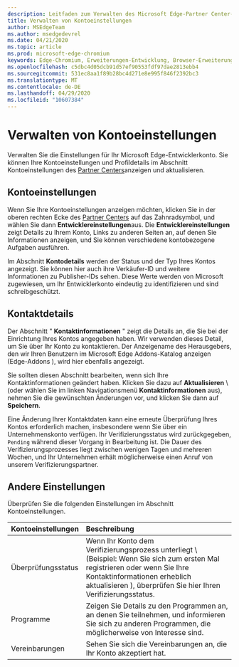 ```yaml
---
description: Leitfaden zum Verwalten des Microsoft Edge-Partner Center-Kontos
title: Verwalten von Kontoeinstellungen
author: MSEdgeTeam
ms.author: msedgedevrel
ms.date: 04/21/2020
ms.topic: article
ms.prod: microsoft-edge-chromium
keywords: Edge-Chromium, Erweiterungen-Entwicklung, Browser-Erweiterungen, Addons, Partner Center, Entwickler
ms.openlocfilehash: c5dbc4d05dcb91d57ef90553fdf97dae2813ebb4
ms.sourcegitcommit: 531ec8aa1f89b28bc4d271e8e995f846f2392bc3
ms.translationtype: MT
ms.contentlocale: de-DE
ms.lasthandoff: 04/29/2020
ms.locfileid: "10607384"
---
```

# Verwalten von Kontoeinstellungen  

Verwalten Sie die Einstellungen für Ihr Microsoft Edge-Entwicklerkonto.  Sie können Ihre Kontoeinstellungen und Profildetails im Abschnitt Kontoeinstellungen des [Partner Centers][MicrosoftPartnerCenter]anzeigen und aktualisieren.  

## Kontoeinstellungen  

Wenn Sie Ihre Kontoeinstellungen anzeigen möchten, klicken Sie in der oberen rechten Ecke des [Partner Centers][MicrosoftPartnerCenter] auf das Zahnradsymbol, und wählen Sie dann **Entwicklereinstellungen**aus.  Die **Entwicklereinstellungen** zeigt Details zu Ihrem Konto, Links zu anderen Seiten an, auf denen Sie Informationen anzeigen, und Sie können verschiedene kontobezogene Aufgaben ausführen.  

Im Abschnitt **Kontodetails** werden der Status und der Typ Ihres Kontos angezeigt.  Sie können hier auch ihre Verkäufer-ID und weitere Informationen zu Publisher-IDs sehen.  Diese Werte werden von Microsoft zugewiesen, um Ihr Entwicklerkonto eindeutig zu identifizieren und sind schreibgeschützt.  

## Kontaktdetails  

Der Abschnitt " **Kontaktinformationen** " zeigt die Details an, die Sie bei der Einrichtung Ihres Kontos angegeben haben.  Wir verwenden dieses Detail, um Sie über Ihr Konto zu kontaktieren.  Der Anzeigename des Herausgebers, den wir Ihren Benutzern im Microsoft Edge Addons-Katalog anzeigen (Edge-Addons \), wird hier ebenfalls angezeigt.  
  
Sie sollten diesen Abschnitt bearbeiten, wenn sich Ihre Kontaktinformationen geändert haben. Klicken Sie dazu auf **Aktualisieren** \ (oder wählen Sie im linken Navigationsmenü **Kontaktinformationen** aus), nehmen Sie die gewünschten Änderungen vor, und klicken Sie dann auf **Speichern**.  

Eine Änderung Ihrer Kontaktdaten kann eine erneute Überprüfung Ihres Kontos erforderlich machen, insbesondere wenn Sie über ein Unternehmenskonto verfügen.  Ihr Verifizierungsstatus wird zurückgegeben, `Pending` während dieser Vorgang in Bearbeitung ist.  Die Dauer des Verifizierungsprozesses liegt zwischen wenigen Tagen und mehreren Wochen, und Ihr Unternehmen erhält möglicherweise einen Anruf von unserem Verifizierungspartner.  

## Andere Einstellungen  

Überprüfen Sie die folgenden Einstellungen im Abschnitt Kontoeinstellungen.  

| Kontoeinstellungen | Beschreibung |  
|:--- |:--- |  
| Überprüfungsstatus | Wenn Ihr Konto dem Verifizierungsprozess unterliegt \ (Beispiel: Wenn Sie sich zum ersten Mal registrieren oder wenn Sie Ihre Kontaktinformationen erheblich aktualisieren \), überprüfen Sie hier Ihren Verifizierungsstatus. |  
| Programme | Zeigen Sie Details zu den Programmen an, an denen Sie teilnehmen, und informieren Sie sich zu anderen Programmen, die möglicherweise von Interesse sind.  
| Vereinbarungen | Sehen Sie sich die Vereinbarungen an, die Ihr Konto akzeptiert hat. |  

<!-- image links -->  

<!-- links -->  

[MicrosoftPartnerCenter]: https://partner.microsoft.com/dashboard/microsoftedge/public/login?ref=dd "Partner Center"  

